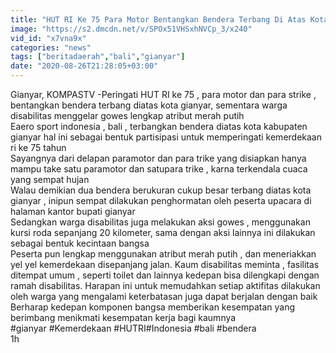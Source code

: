 ```yaml
---
title: "HUT RI Ke 75 Para Motor Bentangkan Bendera Terbang Di Atas Kota Gianyar"
image: "https://s2.dmcdn.net/v/SPOx51VHSxhNVCp_3/x240"
vid_id: "x7vna9x"
categories: "news"
tags: ["beritadaerah","bali","gianyar"]
date: "2020-08-26T21:28:05+03:00"
---
```

Gianyar, KOMPASTV -Peringati HUT RI ke 75 , para motor dan para strike , bentangkan bendera terbang diatas kota gianyar, sementara warga disabilitas menggelar gowes lengkap atribut merah putih   <br>Eaero sport indonesia , bali , terbangkan bendera diatas kota kabupaten gianyar hal ini sebagai bentuk partisipasi untuk memperingati kemerdekaan ri ke 75 tahun   <br>Sayangnya dari delapan paramotor dan para trike yang disiapkan hanya mampu take satu paramotor dan satupara trike , karna terkendala cuaca yang sempat hujan   <br>Walau demikian dua bendera berukuran cukup besar terbang diatas kota gianyar , inipun sempat dilakukan penghormatan oleh peserta upacara di halaman kantor bupati gianyar   <br>Sedangkan warga disabilitas juga melakukan aksi gowes , menggunakan kursi roda sepanjang 20 kilometer, sama dengan aksi lainnya ini dilakukan sebagai bentuk kecintaan bangsa   <br>Peserta pun lengkap menggunakan atribut merah putih , dan meneriakkan yel yel kemerdekaan disepanjang jalan. Kaum disabilitas meminta , fasilitas ditempat umum , seperti toilet dan lainnya kedepan bisa dilengkapi dengan ramah disabilitas. Harapan ini untuk memudahkan setiap aktifitas dilakukan oleh warga yang mengalami keterbatasan juga dapat berjalan dengan baik   <br>Berharap kedepan komponen bangsa memberikan kesempatan yang berimbang menikmati kesempatan kerja bagi kaumnya   <br>#gianyar #Kemerdekaan #HUTRI#Indonesia #bali #bendera   <br>1h   <br>
